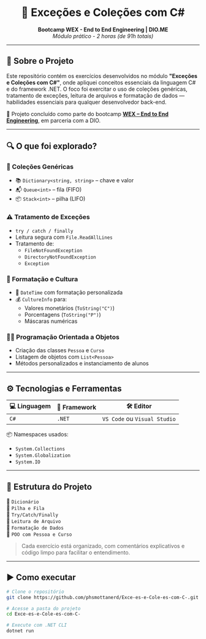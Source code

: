 <h1 align="center">🚀 Exceções e Coleções com C#</h1>
<p align="center">
  <strong>Bootcamp WEX - End to End Engineering | DIO.ME</strong><br/>
  <em>Módulo prático - 2 horas (de 91h totais)</em>
</p>

---

## 🧠 Sobre o Projeto

Este repositório contém os exercícios desenvolvidos no módulo **"Exceções e Coleções com C#"**, onde apliquei conceitos essenciais da linguagem C# e do framework .NET. O foco foi exercitar o uso de coleções genéricas, tratamento de exceções, leitura de arquivos e formatação de dados — habilidades essenciais para qualquer desenvolvedor back-end.

📌 Projeto concluído como parte do bootcamp [**WEX – End to End Engineering**](https://www.dio.me), em parceria com a DIO.

---

## 🔍 O que foi explorado?

### 🧩 Coleções Genéricas
- 📚 `Dictionary<string, string>` – chave e valor
- 📬 `Queue<int>` – fila (FIFO)
- 📦 `Stack<int>` – pilha (LIFO)

### ⚠️ Tratamento de Exceções
- `try / catch / finally`
- Leitura segura com `File.ReadAllLines`
- Tratamento de:
  - `FileNotFoundException`
  - `DirectoryNotFoundException`
  - `Exception`

### 🧾 Formatação e Cultura
- 📅 `DateTime` com formatação personalizada
- 💰 `CultureInfo` para:
  - Valores monetários (`ToString("C")`)
  - Porcentagens (`ToString("P")`)
  - Máscaras numéricas

### 👨‍🏫 Programação Orientada a Objetos
- Criação das classes `Pessoa` e `Curso`
- Listagem de objetos com `List<Pessoa>`
- Métodos personalizados e instanciamento de alunos

---

## ⚙️ Tecnologias e Ferramentas

| 💻 Linguagem | 🧩 Framework | 🛠️ Editor |
|-------------|--------------|-----------|
| `C#`         | `.NET`       | `VS Code` ou `Visual Studio` |

📦 Namespaces usados:
- `System.Collections`
- `System.Globalization`
- `System.IO`

---

## 📁 Estrutura do Projeto

📂 `Dicionário`  
📂 `Pilha e Fila`  
📂 `Try/Catch/Finally`  
📂 `Leitura de Arquivo`  
📂 `Formatação de Dados`  
📂 `POO com Pessoa e Curso`

> Cada exercício está organizado, com comentários explicativos e código limpo para facilitar o entendimento.

---

## ▶️ Como executar

```bash
# Clone o repositório
git clone https://github.com/phsmottanerd/Exce-es-e-Cole-es-com-C-.git

# Acesse a pasta do projeto
cd Exce-es-e-Cole-es-com-C-

# Execute com .NET CLI
dotnet run
